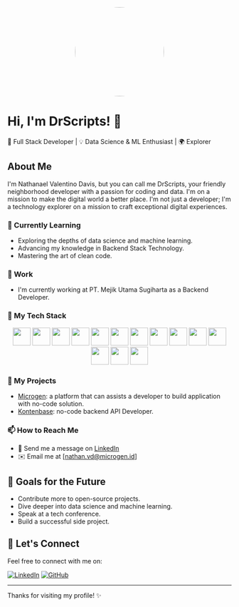 <!-- Replace these placeholders with your own content -->

<p align="center">
  <img src="https://i.ibb.co/TDX64ZT/photo-2023-10-25-21-04-34.jpg" width="200" height="200" style="border-radius: 50%;">
</p>

# Hi, I'm DrScripts! 👋

🚀 Full Stack Developer | 💡 Data Science & ML Enthusiast | 🌍 Explorer

## About Me

I'm Nathanael Valentino Davis, but you can call me DrScripts, your friendly neighborhood developer with a passion for coding and data. I'm on a mission to make the digital world a better place. I'm not just a developer; I'm a technology explorer on a mission to craft exceptional digital experiences.

### 🌱 Currently Learning

- Exploring the depths of data science and machine learning.
- Advancing my knowledge in Backend Stack Technology.
- Mastering the art of clean code.

### 💼 Work

- I'm currently working at PT. Mejik Utama Sugiharta as a Backend Developer.

### 🚀 My Tech Stack

<p align="center">
  <img src="https://i.ibb.co/j6B0yyZ/icons8-flutter-48.png" height="40">
  <img src="https://i.ibb.co/0274YQr/icons8-react-a-javascript-library-for-building-user-interfaces-48.png" height="40">
  <img src="https://i.ibb.co/FqCStvQ/icons8-react-native-48.png" height="40">
  <img src="https://i.ibb.co/tbt5zGV/icons8-nodejs-48.png" height="40">
  <img src="https://i.ibb.co/tYMq4HF/icons8-golang-48.png" height="40">
  <img src="https://i.ibb.co/1MqdfmB/icons8-python-48.png" height="40">
  <img src="https://i.ibb.co/cyQ7NSC/icons8-mongodb-48.png" height="40">
  <img src="https://i.ibb.co/y06dZN6/icons8-mysql-48.png" height="40">
  <img src="https://i.ibb.co/4mrNQtW/icons8-postgresql-48.png" height="40">
  <img src="https://i.ibb.co/1fJB5Jm/logo-full-ac8102d5.png" height="40">
  <img src="https://i.ibb.co/MhMw1C2/icons8-anaconda-48.png" height="40">
  <img src="https://i.ibb.co/wrT53y2/0z-Ks-TPFK-400x400-removebg-preview.png" height="40">
  <img src="https://i.ibb.co/NWhtdyg/dbt-logo-500-AB0-BAA7-seeklogo-com.png" height="40">
  <img src="https://i.ibb.co/9VZH3c9/52467369.png" height="40">
</p>

### 🌟 My Projects

- [Microgen](https://microgen.id/): a platform that can assists a developer to build application with no-code solution.
- [Kontenbase](https://kontenbase.com/): no-code backend API Developer.

### 📫 How to Reach Me

- 💬 Send me a message on [LinkedIn](https://www.linkedin.com/in/nathanael-valentino-davis/)
- ✉️ Email me at [nathan.vd@microgen.id]

## 🎯 Goals for the Future

- Contribute more to open-source projects.
- Dive deeper into data science and machine learning.
- Speak at a tech conference.
- Build a successful side project.

## 🌈 Let's Connect

Feel free to connect with me on:

[![LinkedIn](https://i.ibb.co/YD7RBw9/icons8-linkedin-48.png)](https://www.linkedin.com/in/nathanael-valentino-davis/)
[![GitHub](https://i.ibb.co/7npDVbD/icons8-github-50.png)](your-github-url)

<!-- Add more social media links as needed -->

---

Thanks for visiting my profile! ✨
